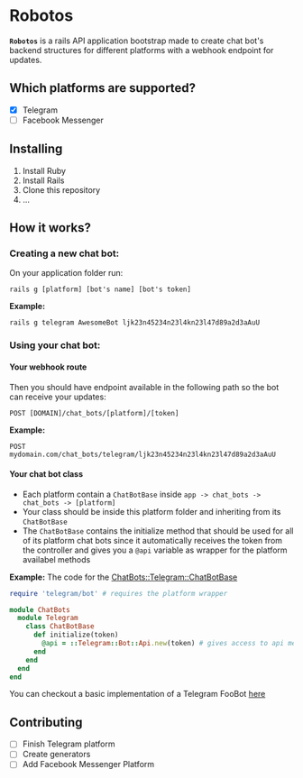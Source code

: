 # Robotos
**`Robotos`** is a rails API application bootstrap made to create chat bot's backend structures for different platforms with a webhook endpoint for updates.

## Which platforms are supported?
- [x] Telegram
- [ ] Facebook Messenger

## Installing
1. Install Ruby
2. Install Rails
3. Clone this repository
4. ...

## How it works?
### Creating a new chat bot:
On your application folder run:
```
rails g [platform] [bot's name] [bot's token]
```

**Example:**
```
rails g telegram AwesomeBot ljk23n45234n23l4kn23l47d89a2d3aAuU
```

### Using your chat bot:
#### Your webhook route
Then you should have endpoint available in the following path so the bot can receive your updates:
```
POST [DOMAIN]/chat_bots/[platform]/[token]
```

**Example:**
```
POST mydomain.com/chat_bots/telegram/ljk23n45234n23l4kn23l47d89a2d3aAuU
```

#### Your chat bot class
- Each platform contain a `ChatBotBase` inside `app -> chat_bots -> chat_bots -> [platform]`
- Your class should be inside this platform folder and inheriting from its `ChatBotBase`
- The `ChatBotBase` contains the initialize method that should be used for all of its platform chat bots since it automatically receives the token from the controller and gives you a `@api` variable as wrapper for the platform availabel methods

**Example:**
The code for the [ChatBots::Telegram::ChatBotBase](/app/chat_bots/chat_bots/telegram/chat_bot_base.rb)
```ruby
require 'telegram/bot' # requires the platform wrapper

module ChatBots
  module Telegram
    class ChatBotBase
      def initialize(token)
        @api = ::Telegram::Bot::Api.new(token) # gives access to api methods through @api
      end
    end
  end
end

```

You can checkout a basic implementation of a Telegram FooBot [here](https://github.com/vitormd/robotos/blob/telegram/foo_bot/app/chat_bots/chat_bots/telegram/foo_bot.rb)

## Contributing
- [ ] Finish Telegram platform
- [ ] Create generators
- [ ] Add Facebook Messenger Platform

